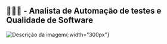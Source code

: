 <h2>👩🏾‍💻 - Analista de Automação de testes e Qualidade de Software</h2>

![Descrição da imagem](https://camo.githubusercontent.com/46a2a5694c287cbf699bc38c22558803d55162f313199cb1edb9729b4cc2c04b/68747470733a2f2f6d69726f2e6d656469756d2e636f6d2f6d61782f3534302f312a6e6731494b305f7a4f56757832576736424c36385a672e706e67){:width="300px"}
